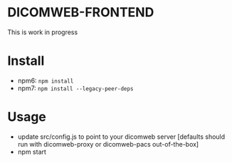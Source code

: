 # DICOMWEB-FRONTEND

This is work in progress

# Install

* npm6: ```npm install```
* npm7: ```npm install --legacy-peer-deps```

# Usage

* update src/config.js to point to your dicomweb server [defaults should run with dicomweb-proxy or dicomweb-pacs out-of-the-box]
* npm start
